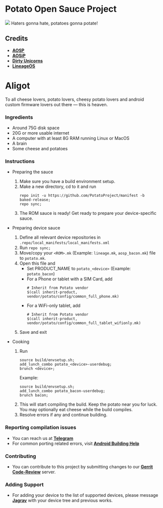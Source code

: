 # Potato Open Sauce Project
<img src="https://imgur.com/SduD1vj.jpg"> 
Haters gonna hate, potatoes gonna potate!

Credits
-------
 * [**AOSP**](https://android.googlesource.com)
 * [**AOSiP**](https://github.com/AOSiP)
 * [**Dirty Unicorns**](https://github.com/DirtyUnicorns)
 * [**LineageOS**](https://github.com/LineageOS)

# Aligot
To all cheese lovers, potato lovers, cheesy potato lovers and android custom firmware lovers out there — this is heaven.

### Ingredients
- Around 75G disk space
- 20G or more usable internet
- A computer with at least 8G RAM running Linux or MacOS
- A brain
- Some cheese and potatoes

### Instructions
- Preparing the sauce
    1. Make sure you have a build environment setup.
    2. Make a new directory, cd to it and run
        ```
        repo init -u https://github.com/PotatoProject/manifest -b baked-release;
        repo sync;
        ```
    3. The ROM sauce is ready! Get ready to prepare your device-specific sauce.

- Preparing device sauce
    1. Define all relevant device repositories in `.repo/local_manifests/local_manifests.xml`
    2. Run `repo sync;`
    3. Move/copy your `<ROM>.mk` (Example: `lineage.mk`, `aosp_bacon.mk`) file to `potato.mk`.
    4. Open this file and
        - Set PRODUCT_NAME to `potato_<device>` (Example: `potato_bacon`)
        - For a Phone or tablet with a SIM Card, add
            ```
            # Inherit from Potato vendor
            $(call inherit-product, vendor/potato/config/common_full_phone.mk)
            ```
        - For a WiFi-only tablet, add
            ```
            # Inherit from Potato vendor
            $(call inherit-product, vendor/potato/config/common_full_tablet_wifionly.mk)
            ```
    5. Save and exit

- Cooking
    1. Run
        ```
        source build/envsetup.sh;
        add_lunch_combo potato_<device>-userdebug;
        brunch <device>;
        ```
        Example:
        ```
        source build/envsetup.sh;
        add_lunch_combo potato_bacon-userdebug;
        brunch bacon;
        ```
    2. This will start compiling the build. Keep the potato near you for luck. You may optionally eat cheese while the build compiles.
    3. Resolve errors if any and continue building.

### Reporting compilation issues
- You can reach us at [**Telegram**](https://t.me/SaucyPotatoesOfficial)
- For common porting related errors, visit [**Android Building Help**](https://t.me/AndroidBuildingHelp)

### Contributing
- You can contribute to this project by submitting changes to our [**Gerrit Code-Review**](https://review.potatoproject.co) server.

### Adding Support
- For adding your device to the list of supported devices, please message [**Jagrav**](https://t.me/Jagrav) with your device tree and previous works.
